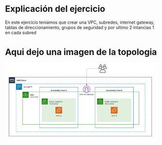# Explicación del ejercicio
En este ejercicio teniamos que crear una VPC, subredes, internet gateway, tablas de direccionamiento, grupos de seguridad y por ultimo 2 intancias 1 en cada subred

# Aqui dejo una imagen de la topologia 
![TOPOLOGIA DEL EJERCICIO](assets/Topologia_pt-4.png)

